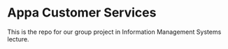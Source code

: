 # Appa Customer Services
This is the repo for our group project in Information Management Systems lecture.
